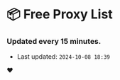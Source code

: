 # :package: Free Proxy List
### Updated every 15 minutes.

- Last updated: `2024-10-08 18:39`

:heart:
